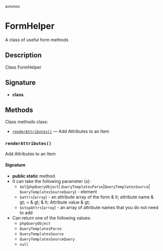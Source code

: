 <small> avtomon </small>

FormHelper
==========

A class of useful form methods

Description
-----------

Class FormHelper

Signature
---------

- **class**.

Methods
-------

Class methods class:

  - [`renderAttributes()`](#renderAttributes) &mdash; Add Attributes to an Item

### `renderAttributes()`<a name="renderAttributes"> </a>

Add Attributes to an Item

#### Signature

- **public static** method.
- It can take the following parameter (s):
  - `$el`(`phpQueryObject`| `QueryTemplatesParse`|`QueryTemplatesSource`| `QueryTemplatesSourceQuery`) - element
  - `$attrs`(`array`) - an attribute array of the form & lt; attribute name & gt; = & gt; & lt; Attribute value & gt;
  - `$stopAttrs`(`array`) - an array of attribute names that you do not need to add
- Can return one of the following values:
  - `phpQueryObject`
  - `QueryTemplatesParse`
  - `QueryTemplatesSource`
  - `QueryTemplatesSourceQuery`
  - `null`

